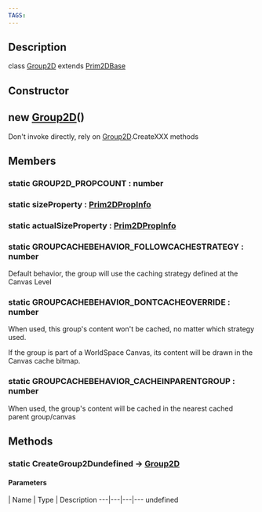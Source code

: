 ```yaml
---
TAGS:
---
```

## Description

class [Group2D](/classes/2.4/Group2D) extends [Prim2DBase](/classes/2.4/Prim2DBase)



## Constructor

## new [Group2D](/classes/2.4/Group2D)()

Don't invoke directly, rely on [Group2D](/classes/2.4/Group2D).CreateXXX methods
## Members

### static GROUP2D_PROPCOUNT : number



### static sizeProperty : [Prim2DPropInfo](/classes/2.4/Prim2DPropInfo)



### static actualSizeProperty : [Prim2DPropInfo](/classes/2.4/Prim2DPropInfo)



### static GROUPCACHEBEHAVIOR_FOLLOWCACHESTRATEGY : number

Default behavior, the group will use the caching strategy defined at the Canvas Level

### static GROUPCACHEBEHAVIOR_DONTCACHEOVERRIDE : number

When used, this group's content won't be cached, no matter which strategy used.

If the group is part of a WorldSpace Canvas, its content will be drawn in the Canvas cache bitmap.

### static GROUPCACHEBEHAVIOR_CACHEINPARENTGROUP : number

When used, the group's content will be cached in the nearest cached parent group/canvas

## Methods

### static CreateGroup2Dundefined &rarr; [Group2D](/classes/2.4/Group2D)



#### Parameters
 | Name | Type | Description
---|---|---|---
undefined
